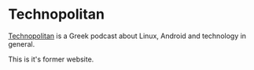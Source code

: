 # Technopolitan
[Technopolitan](https://www.technopolitan.gr) is a Greek podcast about Linux, Android and technology in general.

This is it's former website.
